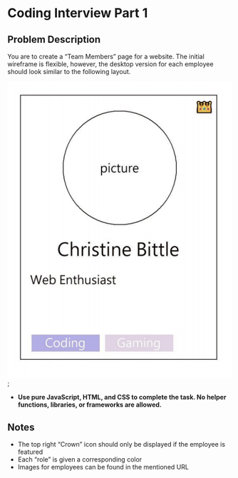# Coding Interview Part 1

## Problem Description

You are to create a “Team Members” page for a website. The initial wireframe is flexible,
however, the desktop version for each employee should look similar to the following layout.

![Wireframe](/src/images/wireframe.png);

- **Use pure JavaScript, HTML, and CSS to complete the task. No helper functions, libraries, or
  frameworks are allowed.**

## Notes

- The top right “Crown” icon should only be displayed if the employee is featured
- Each “role” is given a corresponding color
- Images for employees can be found in the mentioned URL

